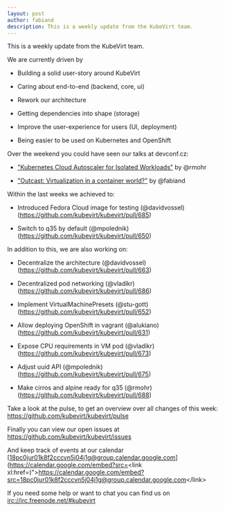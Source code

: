 ```yaml
---
layout: post
author: fabiand
description: This is a weekly update from the KubeVirt team.
---
```

This is a weekly update from the KubeVirt team.

We are currently driven by

-   Building a solid user-story around KubeVirt

-   Caring about end-to-end (backend, core, ui)

-   Rework our architecture

-   Getting dependencies into shape (storage)

-   Improve the user-experience for users (UI, deployment)

-   Being easier to be used on Kubernetes and OpenShift

<!-- more -->

Over the weekend you could have seen our talks at devconf.cz:

-   ["Kubernetes Cloud Autoscaler for Isolated
    Workloads"](https://www.youtube.com/watch?v=BzY2mzeVjrw) by @rmohr

-   ["Outcast: Virtualization in a container
    world?"](https://www.youtube.com/watch?v=avxBRRwRa-8) by @fabiand

Within the last weeks we achieved to:

-   Introduced Fedora Cloud image for testing (@davidvossel)
    (<https://github.com/kubevirt/kubevirt/pull/685>)

-   Switch to q35 by default (@mpolednik)
    (<https://github.com/kubevirt/kubevirt/pull/650>)

In addition to this, we are also working on:

-   Decentralize the architecture (@davidvossel)
    (<https://github.com/kubevirt/kubevirt/pull/663>)

-   Decentralized pod networking (@vladikr)
    (<https://github.com/kubevirt/kubevirt/pull/686>)

-   Implement VirtualMachinePresets (@stu-gott)
    (<https://github.com/kubevirt/kubevirt/pull/652>)

-   Allow deploying OpenShift in vagrant (@alukiano)
    (<https://github.com/kubevirt/kubevirt/pull/631>)

-   Expose CPU requirements in VM pod (@vladikr)
    (<https://github.com/kubevirt/kubevirt/pull/673>)

-   Adjust uuid API (@mpolednik)
    (<https://github.com/kubevirt/kubevirt/pull/675>)

-   Make cirros and alpine ready for q35 (@rmohr)
    (<https://github.com/kubevirt/kubevirt/pull/688>)

Take a look at the pulse, to get an overview over all changes of this
week: <https://github.com/kubevirt/kubevirt/pulse>

Finally you can view our open issues at
<https://github.com/kubevirt/kubevirt/issues>

And keep track of events at our calendar
[18pc0jur01k8f2cccvn5j04j1g@group.calendar.google.com](https://calendar.google.com/embed?src=<link xl:href=)"&gt;https://calendar.google.com/embed?src=<18pc0jur01k8f2cccvn5j04j1g@group.calendar.google.com>&lt;/link&gt;

If you need some help or want to chat you can find us on
<irc://irc.freenode.net/#kubevirt>
